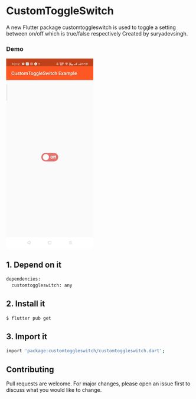 # CustomToggleSwitch
A new Flutter package customtoggleswitch is used to toggle a setting between on/off which is true/false respectively Created by suryadevsingh.

### Demo
 <p>
     <img src="https://github.com/suryadevsingh/customtoggleswitch/blob/master/custom_toggle_switch/Screenshot/demo.gif?raw=true"/>
 
 </p>

## 1. Depend on it

```bash
dependencies:
  customtoggleswitch: any
```

## 2. Install it
```bash
$ flutter pub get
```

## 3. Import it
```bash
import 'package:customtoggleswitch/customtoggleswitch.dart';
```

## Contributing
Pull requests are welcome. For major changes, please open an issue first to discuss what you would like to change.